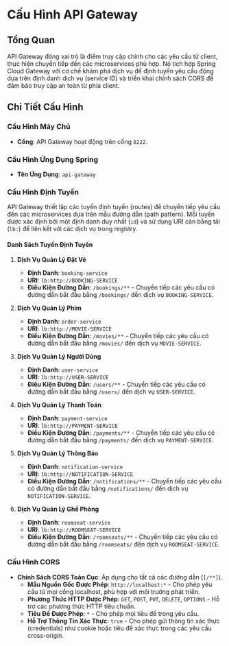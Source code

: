 # Cấu Hình API Gateway

## Tổng Quan

API Gateway đóng vai trò là điểm truy cập chính cho các yêu cầu từ client, thực hiện chuyển tiếp đến các microservices phù hợp. Nó tích hợp Spring Cloud Gateway với cơ chế khám phá dịch vụ để định tuyến yêu cầu động dựa trên định danh dịch vụ (service ID) và triển khai chính sách CORS để đảm bảo truy cập an toàn từ phía client.

## Chi Tiết Cấu Hình

### Cấu Hình Máy Chủ
- **Cổng**: API Gateway hoạt động trên cổng `8222`.

### Cấu Hình Ứng Dụng Spring
- **Tên Ứng Dụng**: `api-gateway`

### Cấu Hình Định Tuyến
API Gateway thiết lập các tuyến định tuyến (routes) để chuyển tiếp yêu cầu đến các microservices dựa trên mẫu đường dẫn (path pattern). Mỗi tuyến được xác định bởi một định danh duy nhất (`id`) và sử dụng URI cân bằng tải (`lb:`) để liên kết với các dịch vụ trong registry.

#### Danh Sách Tuyến Định Tuyến
1. **Dịch Vụ Quản Lý Đặt Vé**
    - **Định Danh**: `booking-service`
    - **URI**: `lb:http://BOOKING-SERVICE`
    - **Điều Kiện Đường Dẫn**: `/bookings/**` - Chuyển tiếp các yêu cầu có đường dẫn bắt đầu bằng `/bookings/` đến dịch vụ `BOOKING-SERVICE`.

2. **Dịch Vụ Quản Lý Phim**
    - **Định Danh**: `order-service`
    - **URI**: `lb:http://MOVIE-SERVICE`
    - **Điều Kiện Đường Dẫn**: `/movies/**` - Chuyển tiếp các yêu cầu có đường dẫn bắt đầu bằng `/movies/` đến dịch vụ `MOVIE-SERVICE`.

3. **Dịch Vụ Quản Lý Người Dùng**
    - **Định Danh**: `user-service`
    - **URI**: `lb:http://USER-SERVICE`
    - **Điều Kiện Đường Dẫn**: `/users/**` - Chuyển tiếp các yêu cầu có đường dẫn bắt đầu bằng `/users/` đến dịch vụ `USER-SERVICE`.

4. **Dịch Vụ Quản Lý Thanh Toán**
    - **Định Danh**: `payment-service`
    - **URI**: `lb:http://PAYMENT-SERVICE`
    - **Điều Kiện Đường Dẫn**: `/payments/**` - Chuyển tiếp các yêu cầu có đường dẫn bắt đầu bằng `/payments/` đến dịch vụ `PAYMENT-SERVICE`.

5. **Dịch Vụ Quản Lý Thông Báo**
    - **Định Danh**: `notification-service`
    - **URI**: `lb:http://NOTIFICATION-SERVICE`
    - **Điều Kiện Đường Dẫn**: `/notifications/**` - Chuyển tiếp các yêu cầu có đường dẫn bắt đầu bằng `/notifications/` đến dịch vụ `NOTIFICATION-SERVICE`.

6. **Dịch Vụ Quản Lý Ghế Phòng**
    - **Định Danh**: `roomseat-service`
    - **URI**: `lb:http://ROOMSEAT-SERVICE`
    - **Điều Kiện Đường Dẫn**: `/roomseats/**` - Chuyển tiếp các yêu cầu có đường dẫn bắt đầu bằng `/roomseats/` đến dịch vụ `ROOMSEAT-SERVICE`.

### Cấu Hình CORS
- **Chính Sách CORS Toàn Cục**: Áp dụng cho tất cả các đường dẫn (`[/**]`).
    - **Mẫu Nguồn Gốc Được Phép**: `http://localhost:*` - Cho phép yêu cầu từ mọi cổng localhost, phù hợp với môi trường phát triển.
    - **Phương Thức HTTP Được Phép**: `GET`, `POST`, `PUT`, `DELETE`, `OPTIONS` - Hỗ trợ các phương thức HTTP tiêu chuẩn.
    - **Tiêu Đề Được Phép**: `*` - Cho phép mọi tiêu đề trong yêu cầu.
    - **Hỗ Trợ Thông Tin Xác Thực**: `true` - Cho phép gửi thông tin xác thực (credentials) như cookie hoặc tiêu đề xác thực trong các yêu cầu cross-origin.

